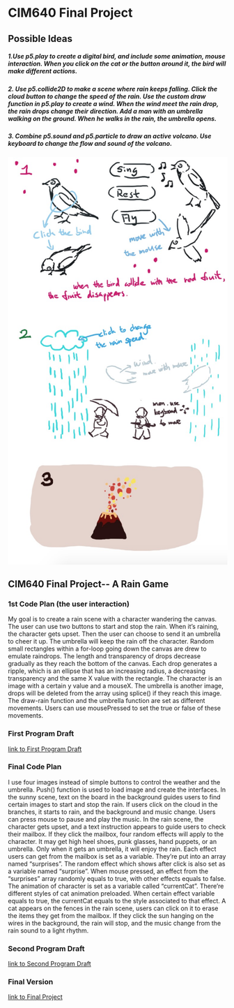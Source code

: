 # CIM640 Final Project 

## Possible Ideas

##### 1.Use p5.play to create a digital bird, and  include some animation, mouse interaction. When you click on the cat or the button around it, the bird will make different actions.
##### 2. Use p5.collide2D to make a scene where rain keeps falling. Click the cloud button to change the speed of the rain. Use the custom draw function in p5.play to create a wind. When the wind meet the rain drop, the rain drops change their direction. Add a man with an umbrella walking on the ground. When he walks in the rain, the umbrella opens.
##### 3. Combine p5.sound and p5.particle to draw an active volcano. Use keyboard to change the flow and sound of the volcano.



![idea image](https://github.com/rhondaqian/CIM640/blob/master/Final/idea1.jpg)

## CIM640 Final Project-- A Rain Game
### 1st Code Plan (the user interaction)

 My goal is to create a rain scene with a character wandering the canvas. The user can use two buttons to start and stop the rain. When it’s raining, the character gets upset. Then the user can choose to send it an umbrella to cheer it up. The umbrella will keep the rain off the character.
 Random small rectangles within a for-loop going down the canvas are drew to emulate raindrops. The length and transparency of drops decrease gradually as they reach the bottom of the canvas. Each drop generates a ripple, which is an ellipse that has an increasing radius, a decreasing transparency and the same X value with the rectangle.
 The character is an image with a certain y value and a mouseX. The umbrella is another image, drops will be deleted from the array using splice() if they reach this image. The draw-rain function and the umbrella function are set as different movements. Users can use mousePressed to set the true or false of these movements.

### First Program Draft
[link to First Program Draft](https://rhondaqian.github.io/CIM640/Final/Raingame_V1/empty-example)


### Final Code Plan

I use four images instead of simple buttons to control the weather and the umbrella. Push() function is used to load image and create the interfaces. 
In the sunny scene, text on the board in the background guides users to find certain images to start and stop the rain. If users click on the cloud in the branches, it starts to rain, and the background and music change. Users can press mouse to pause and play the music. In the rain scene, the character gets upset, and a text instruction appears to guide users to check their mailbox. If they click the mailbox, four random effects will apply to the character. It may get high heel shoes, punk glasses, hand puppets, or an umbrella. Only when it gets an umbrella, it will enjoy the rain. 
Each effect users can get from the mailbox is set as a variable. They’re put into an array named “surprises”. The random effect which shows after click is also set as a variable named “surprise”. When mouse pressed, an effect from the “surprises” array randomly equals to true, with other effects equals to false. The animation of character is set as a variable called “currentCat”. There’re different styles of cat animation preloaded. When certain effect variable equals to true, the currentCat equals to the style associated to that effect.
A cat appears on the fences in the rain scene, users can click on it to erase the items they get from the mailbox. If they click the sun hanging on the wires in the background, the rain will stop, and the music change from the rain sound to a light rhythm.

### Second Program Draft
[link to Second Program Draft](https://rhondaqian.github.io/CIM640/Final/Raingame_V2/empty-example)

### Final Version 
[link to Final Project](https://rhondaqian.github.io/CIM640/Final/Raingame_VFinal/empty-example)